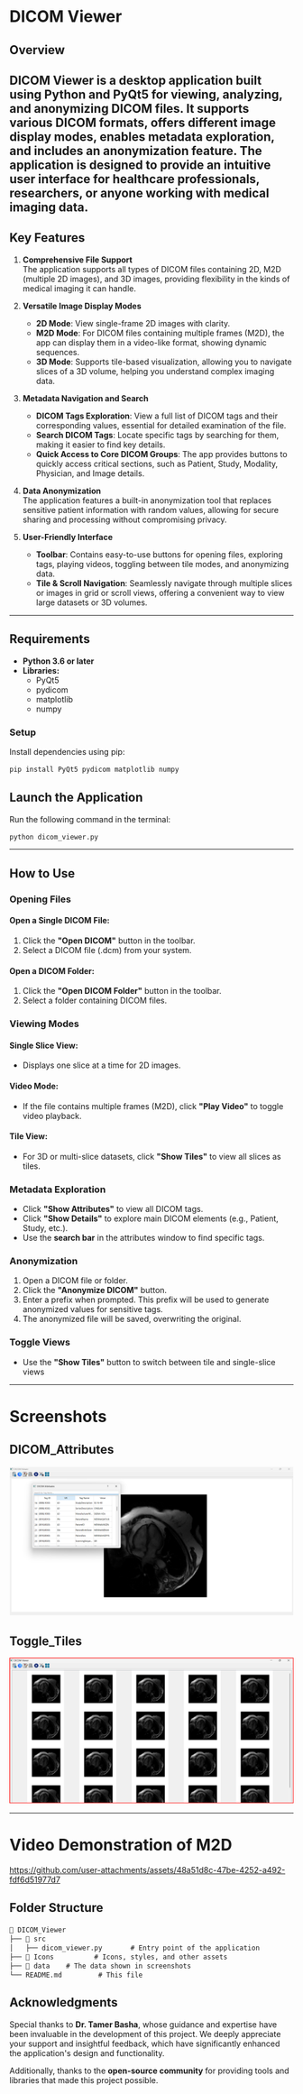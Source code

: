 # DICOM Viewer
## Overview

DICOM Viewer is a desktop application built using Python and PyQt5 for viewing, analyzing, and anonymizing DICOM files. It supports various DICOM formats, offers different image display modes, enables metadata exploration, and includes an anonymization feature. The application is designed to provide an intuitive user interface for healthcare professionals, researchers, or anyone working with medical imaging data.
---
## Key Features

1. **Comprehensive File Support**  
   The application supports all types of DICOM files containing 2D, M2D (multiple 2D images), and 3D images, providing flexibility in the kinds of medical imaging it can handle.

2. **Versatile Image Display Modes**  
   - **2D Mode**: View single-frame 2D images with clarity.  
   - **M2D Mode**: For DICOM files containing multiple frames (M2D), the app can display them in a video-like format, showing dynamic sequences.  
   - **3D Mode**: Supports tile-based visualization, allowing you to navigate slices of a 3D volume, helping you understand complex imaging data.

3. **Metadata Navigation and Search**  
   - **DICOM Tags Exploration**: View a full list of DICOM tags and their corresponding values, essential for detailed examination of the file.  
   - **Search DICOM Tags**: Locate specific tags by searching for them, making it easier to find key details.  
   - **Quick Access to Core DICOM Groups**: The app provides buttons to quickly access critical sections, such as Patient, Study, Modality, Physician, and Image details.

4. **Data Anonymization**  
   The application features a built-in anonymization tool that replaces sensitive patient information with random values, allowing for secure sharing and processing without compromising privacy.

5. **User-Friendly Interface**  
   - **Toolbar**: Contains easy-to-use buttons for opening files, exploring tags, playing videos, toggling between tile modes, and anonymizing data.  
   - **Tile & Scroll Navigation**: Seamlessly navigate through multiple slices or images in grid or scroll views, offering a convenient way to view large datasets or 3D volumes.

---
## Requirements
- **Python 3.6 or later**
- **Libraries:**
  - PyQt5
  - pydicom
  - matplotlib
  - numpy

### Setup
Install dependencies using pip:
```bash
pip install PyQt5 pydicom matplotlib numpy
```

## Launch the Application
Run the following command in the terminal:
```bash
python dicom_viewer.py
```
---
## How to Use

### Opening Files
#### Open a Single DICOM File:
1. Click the **"Open DICOM"** button in the toolbar.
2. Select a DICOM file (.dcm) from your system.

#### Open a DICOM Folder:
1. Click the **"Open DICOM Folder"** button in the toolbar.
2. Select a folder containing DICOM files.

### Viewing Modes
#### Single Slice View:
- Displays one slice at a time for 2D images.

#### Video Mode:
- If the file contains multiple frames (M2D), click **"Play Video"** to toggle video playback.

#### Tile View:
- For 3D or multi-slice datasets, click **"Show Tiles"** to view all slices as tiles.

### Metadata Exploration
- Click **"Show Attributes"** to view all DICOM tags.
- Click **"Show Details"** to explore main DICOM elements (e.g., Patient, Study, etc.).
- Use the **search bar** in the attributes window to find specific tags.

### Anonymization
1. Open a DICOM file or folder.
2. Click the **"Anonymize DICOM"** button.
3. Enter a prefix when prompted. This prefix will be used to generate anonymized values for sensitive tags.
4. The anonymized file will be saved, overwriting the original.

### Toggle Views
- Use the **"Show Tiles"** button to switch between tile and single-slice views

---
# Screenshots

## DICOM_Attributes 

![DICOM_Attributes](Images/DICOM_Attributes.png)  

## Toggle_Tiles

![DICOM_Attributes](Images/Toggle_Tiles.png)  


---
# Video Demonstration of M2D
https://github.com/user-attachments/assets/48a51d8c-47be-4252-a492-fdf6d51977d7



## Folder Structure
```plaintext
📂 DICOM_Viewer
├── 📂 src
│   ├── dicom_viewer.py       # Entry point of the application
├── 📂 Icons          # Icons, styles, and other assets
├── 📂 data    # The data shown in screenshots
└── README.md         # This file
```


## Acknowledgments
Special thanks to **Dr. Tamer Basha**, whose guidance and expertise have been invaluable in the development of this project. We deeply appreciate your support and insightful feedback, which have significantly enhanced the application's design and functionality.

Additionally, thanks to the **open-source community** for providing tools and libraries that made this project possible.

